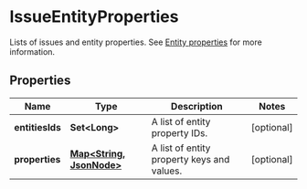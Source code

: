 

# IssueEntityProperties

Lists of issues and entity properties. See [Entity properties](https://developer.atlassian.com/cloud/jira/platform/jira-entity-properties/) for more information.

## Properties

| Name | Type | Description | Notes |
|------------ | ------------- | ------------- | -------------|
|**entitiesIds** | **Set&lt;Long&gt;** | A list of entity property IDs. |  [optional] |
|**properties** | [**Map&lt;String, JsonNode&gt;**](JsonNode.md) | A list of entity property keys and values. |  [optional] |



